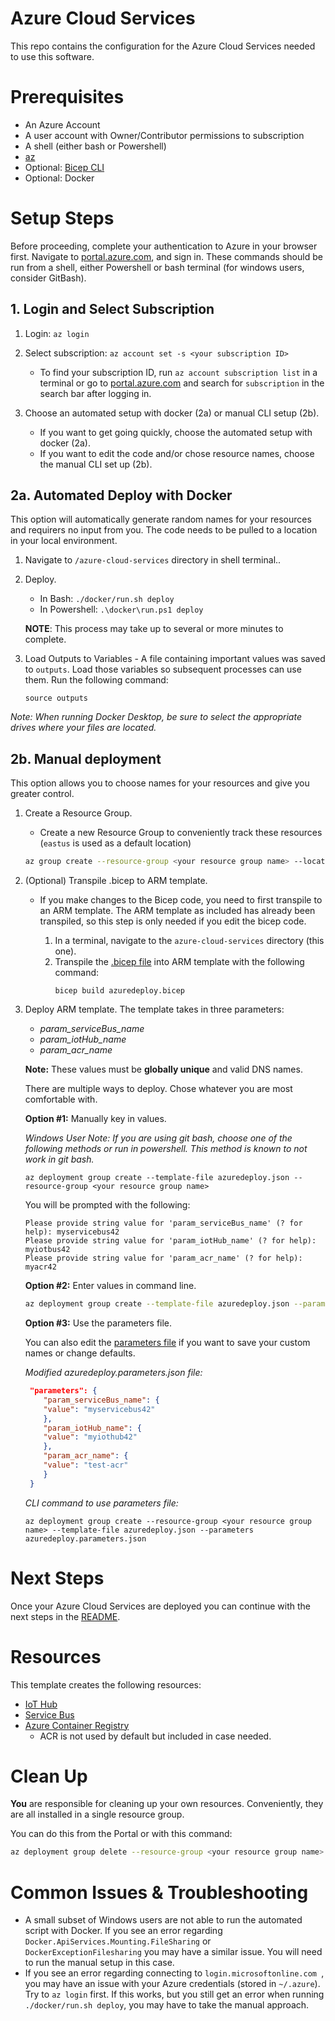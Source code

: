 # Azure Cloud Services

This repo contains the configuration for the Azure Cloud Services needed to use this software.

# Prerequisites

- An Azure Account
- A user account with Owner/Contributor permissions to subscription
- A shell (either bash or Powershell)
- [az](https://docs.microsoft.com/en-us/cli/azure/install-azure-cli)
- Optional: [Bicep CLI](https://github.com/Azure/bicep/blob/main/docs/installing.md)
- Optional: Docker

# Setup Steps

Before proceeding, complete your authentication to Azure in your browser first. Navigate to [portal.azure.com](https://portal.azure.com), and sign in. These commands should be run from a shell, either Powershell or bash terminal (for windows users, consider GitBash).

## 1. Login and Select Subscription

1. Login: `az login`  
2. Select subscription:
    `az account set -s <your subscription ID>`  
    - To find your subscription ID, run `az account subscription list` in a terminal or go to [portal.azure.com](https://portal.azure.com) and search for `subscription` in the search bar after logging in.
3. Choose an automated setup with docker (2a) or manual CLI setup (2b).

    - If you want to get going quickly, choose the automated setup with docker (2a).
    - If you want to edit the code and/or chose resource names, choose the manual CLI set up (2b).

## 2a. Automated Deploy with Docker

This option will automatically generate random names for your resources and requirers no input from you. The code needs to be pulled to a location in your local environment. 

  1. Navigate to `/azure-cloud-services` directory in shell terminal..
  2. Deploy. 
      - In Bash: `./docker/run.sh deploy`  
      - In Powershell: `.\docker\run.ps1 deploy` 
  
      **NOTE**: This process may take up to several or more minutes to complete.

  3. Load Outputs to Variables - A file containing important values was saved to `outputs`. Load those variables so subsequent processes can use them. Run the following command:

      `source outputs`

  _Note: When running Docker Desktop, be sure to select the appropriate drives where your files are located._  

## 2b. Manual deployment

This option allows you to choose names for your resources and give you greater control.

  1. Create a Resource Group.  
     - Create a new Resource Group to conveniently track these resources (`eastus` is used as a default location)  
     ```sh
     az group create --resource-group <your resource group name> --location eastus
     ```
  2. (Optional) Transpile .bicep to ARM template. 
     - If you make changes to the Bicep code, you need to first transpile to an ARM template. The ARM template as included has already been transpiled, so this step is only needed if you edit the bicep code.  

         1. In a terminal, navigate to the `azure-cloud-services` directory (this one).  
         2. Transpile the [.bicep file](azuredeploy.bicep) into ARM template with the following command:  
            ```
            bicep build azuredeploy.bicep
            ```

  3. Deploy ARM template. The template takes in three parameters:

     - _param_serviceBus_name_
     - _param_iotHub_name_
     - _param_acr_name_

     **Note:** These values must be **globally unique** and valid DNS names.

     There are multiple ways to deploy. Chose whatever you are most comfortable with.

     **Option #1:** Manually key in values.

     _*Windows User Note:* If you are using git bash, choose one of the following methods or run in powershell. This method is known to not work in git bash._

     ```
     az deployment group create --template-file azuredeploy.json --resource-group <your resource group name>
     ```

     You will be prompted with the following:

     ```
     Please provide string value for 'param_serviceBus_name' (? for help): myservicebus42
     Please provide string value for 'param_iotHub_name' (? for help): myiotbus42
     Please provide string value for 'param_acr_name' (? for help): myacr42
     ```

     **Option #2:** Enter values in command line.

     ```sh
     az deployment group create --template-file azuredeploy.json --parameters param_serviceBus_name=myservicebus42 param_iotHub_name=myiothub42 param_acr_name=myacr42 --resource-group <your resource group here>
     ```

     **Option #3:** Use the parameters file.

     You can also edit the [parameters file](azuredeploy.parameters.json) if you want to save your custom names or change defaults.

     _Modified azuredeploy.parameters.json file:_

     ```json
      "parameters": {
         "param_serviceBus_name": {
         "value": "myservicebus42"
         },
         "param_iotHub_name": {
         "value": "myiothub42"
         },
         "param_acr_name": {
         "value": "test-acr"
         }
      }  
      ```

      _CLI command to use parameters file:_

      ```
      az deployment group create --resource-group <your resource group name> --template-file azuredeploy.json --parameters azuredeploy.parameters.json
      ```

# Next Steps 

Once your Azure Cloud Services are deployed you can continue with the next steps in the [README](../README.md#get-started).

# Resources

This template creates the following resources:

- [IoT Hub](https://azure.microsoft.com/en-us/services/iot-hub/)
- [Service Bus](https://azure.microsoft.com/en-us/services/service-bus/)
- [Azure Container Registry](https://azure.microsoft.com/en-us/services/container-registry/)
  - ACR is not used by default but included in case needed.

# Clean Up

**You** are responsible for cleaning up your own resources. Conveniently, they are all installed in a single resource group. 

You can do this from the Portal or with this command:

```bash
az deployment group delete --resource-group <your resource group name> --name <your deployment name>
```

# Common Issues & Troubleshooting

- A small subset of Windows users are not able to run the automated script with Docker. If you see an error regarding `Docker.ApiServices.Mounting.FileSharing` or `DockerExceptionFilesharing` you may have a similar issue. You will need to run the manual setup in this case.
- If you see an error regarding connecting to `login.microsoftonline.com `, you may have an issue with your Azure credentials (stored in `~/.azure`). Try to `az login` first. If this works, but you still get an error when running `./docker/run.sh deploy`, you may have to take the manual approach.  